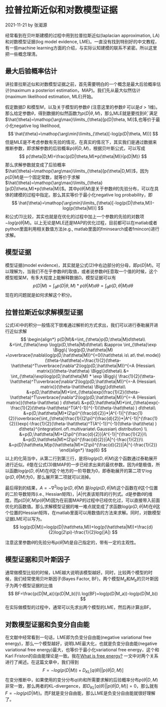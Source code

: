 # 拉普拉斯近似和对数模型证据

2021-11-21 by 张洳源

经常看到在贝叶斯建模的过程中用到拉普拉斯近似(laplacian approximation, LA)和对数模型证据(log model evidence, LME)。一直没有找到特别好的中文教程，有一些machine learning方面的介绍，与实际认知建模的联系不紧密。所以这里把一些概念理清。



## 最大后验概率估计

讲拉普拉斯近似和对数模型证据之前，首先需要明白的一个概念是最大后验概率估计(maximum a posteriori estimation，MAP)。我们先从最大似然估计(maximum likelihood estimation, MLE)开始。

假定数据$D$ 和模型$M$，以及关于模型的参数$\theta$ (注意这里的参数$\theta$ 可以是$d>1$维)。那么给定参数$\theta$，得到数据的似然函数为$p(D|\theta,M)$，那么MLE就是要找到$\hat{\theta}$, 满足$\hat{\theta}=\mathop{\arg\max}\limits_{\theta}[p(D|\theta, M)]$,也等价于最小化negative log likelihood,
$$
\hat{\theta}=\mathop{\arg\min}\limits_{\theta}[-log(p(D|\theta, M))]
$$
但是MLE是不考虑参数有先验的情况，在真实的情况下，其实我们是通过数据来推断参数，即求解参数的后验概率$p(\theta|D,M)$，根据贝叶斯公式，可以写成
$$
p(\theta|D,M)=\frac{p(D|\theta,M)*p(\theta|M)}{p(D|M)}
$$
那么求解参数就变成了后验概率$\hat{\theta}=\mathop{\arg\max}\limits_{\theta}[p(\theta|D,M)]$，因为$p(D|M)$是一个固定常数，就等价于求解$\hat{\theta}=\mathop{\arg\max}\limits_{\theta}[p(D|\theta,M)*p(\theta|M)]$。其中$p(\theta|M)$是关于参数$\theta$的先验分布，可以在具体的建模的过程中指定。那么其实等价于最小化negative log probability，即
$$
\hat{\theta}=\mathop{\arg\min}\limits_{\theta}[-log(p(D|\theta,M))-log(p(\theta|M))]
$$
和公式(1)比较，其实也就是在优化的过程中加上一个参数的先验的对数项 $-log(p(\theta|M)$。以上无论是MLE还是MAP的优化过程，目前都可以在matlab或者python里面利用相关数值方法(e.g., matlab里面的fminsearch或者fmincon)进行求解。



## 模型证据

模型证据(model evidence)，其实就是公式(2)中右边部分的分母，即$p(D|M)$。可以理解为，当我们不在乎参数$\theta$的取值，或者说参数$\theta$任意取一个值的时候，这个模型框架$M$，有多大程度上能解释数据$D$。模型证据可以有
$$
p(D|M)=\int_{\theta}p(D|\theta,M)*p(\theta|M)d\theta=\int_{\theta}p(D,\theta|M)d\theta
$$
现在的问题就是如何求解这个积分。



## 拉普拉斯近似求解模型证据

公式(4)中的积分一般情况下很难通过解析的方式求出，我们可以进行泰勒展开进行近似求解
$$
\begin{align*} 
p(D|M)&=\int_{\theta}p(D,\theta|M)d\theta\\ &=\int_{\theta}\exp \log(p(D,\theta|M)d\theta\\  &\approx \int_{\theta}\exp \Bigg\{ \log(p(D,\hat\theta|M) +\overbrace{\nabla\log(p(D,\hat\theta|M)}^{=0(\hat\theta\ is\ at\ the\ mode)}(\theta-\hat\theta)+\frac{1}{2}(\theta-\hat\theta)^T\overbrace{\nabla^2\log(p(D,\hat\theta|M)}^{=A (Hessian\ matrix)}(\theta-\hat\theta) \Bigg\}d\theta\\  &= \int_{\theta}\exp\log(p(D,\hat\theta|M) * \exp \Bigg\{ \frac{1}{2}(\theta-\hat\theta)^T\overbrace{\nabla^2\log(p(D,\hat\theta|M)}^{=-A (Hessian\ matrix)}(\theta-\hat\theta) \Bigg\}d\theta\\  
&=p(D,\hat\theta|M)*\int_{\theta}exp(\frac{1}{2}(\theta-\hat\theta)^T\overbrace{\nabla^2\log(p(D,\hat\theta|M)}^{=-A (Hessian\ matrix)}(\theta-\hat\theta) ) d\theta\\
&=p(D,\hat\theta|M)*\int_{\theta}exp(-\frac{1}{2}(\theta-\hat\theta)^T(A^{-1})^{-1}(\theta-\hat\theta) ) d\theta\\
&=p(D,\hat\theta|M)*(2\pi)^{\frac{d}{2}}*|A^{-1}|^{\frac{1}{2}}\overbrace{\int_{\theta}\frac{1}{(2\pi)^{\frac{d}{2}}*|A^{-1}|^{\frac{1}{2}}}exp(-\frac{1}{2}(\theta-\hat\theta)^T(A^{-1})^{-1}(\theta-\hat\theta) ) d\theta}^{integration\ of\ multivariate\ Gaussian\ distribution} \\
&=p(D,\hat\theta|M)*(2\pi)^{\frac{d}{2}}|A^{-1}|^{\frac{1}{2}}\\  
&=p(D,\hat\theta|M)*(2\pi)^{\frac{d}{2}}|A|^{-\frac{1}{2}}\\  
&=p(D|\hat\theta,M)p(\hat\theta|M)*(2\pi)^{\frac{d}{2}}|A|^{-\frac{1}{2}}  
\end{align*} \tag{6}
$$
以上的化简当中，从第二行到第三行，是将$log(p(D,\theta|M)$这个函数通过泰勒展开进行近似。$\hat\theta$是在公式(3)做MAP的一步已经求出来的最优参数。因为$\hat\theta$是极值，所以函数$log(p(D,\theta|M)$在$\hat\theta$这个地方的一阶导数为0，即泰勒展开的第二项$\nabla\log(p(D,\hat\theta|M)$为0，那么展开第二项就可以消掉。

最后得到的结果，$A=-\nabla^2\log(p(D,\hat\theta|M)$ 是$log(p(D,\theta|M)$这个函数在$\hat\theta$这个位置的二阶导数矩阵(i.e., Hessian矩阵)，$|A|$代表该矩阵的行列式。$d$是参数$\theta$的维度。而$p(D|\hat\theta,M)p(\hat\theta|M)$因为在前面MAP的过程中已经优化过，可以直接带入前面优化的函数值。那么求解模型证据的唯一难点就变成了求函数$log(p(D,\theta|M)$在$\hat\theta$这个位置的Hessian矩阵，在matlab里面可以用数值的方法来求解。同时，对数模型证据LME可以写为。
$$
log(p(D|M))=log(p(D|\hat\theta,M))+log(p(\hat\theta|M))+\frac{d}{2}log(2\pi)-\frac{1}{2}log(|A|)
$$

注意这里参数$\theta$的先验分布$p(\hat\theta|M)$是自己指定的，带有一定的主观性。

## 模型证据和贝叶斯因子

通常做模型比较的时候，LME越大说明该模型越好。同时，比较两个模型的时候，我们经常使用贝叶斯因子(Bayes Factor, BF)，两个模型$M_a$和$M_b$的贝叶斯因子为两个模型证据的比值
$$
BF=\frac{p(D|M_a)}{p(D|M_b)}\\
log(BF)=log(p(D|M_a))-log(p(D|M_b))
$$
在实际做模型的过程中，通常可以先求出两个模型的LME，然后再计算出BF。



## 对数模型证据和负变分自由能

在文献中经常看到一句话，LME即为负变分自由能(negative variational free energy)，那么一个模型越好，说明LME最大化，也就是负变分自由能(negative variational free energy)最大，也等价于最小化variational free energy，这个和Karl Friston的自由能理论是一致。我在[What is free energy?](./freeenergy.html) 一文中对两个关系进行了阐述。在这篇文章中，我们得到
$$
F=-log(p(D|M))+D_{KL}[q(\theta)||p(\theta|D,M)]
$$
在变分推断中，如果使用的变分分布$q(\theta)$和所需要求解的后验概率分布$p(\theta|D,M)$非常一致，那么两者的KL-divergence，即$D_{KL}[q(\theta)||p(\theta|D,M)]=0$，那么就有$F=-log(p(D|M))$。而F就是变分自由能，那么LME是负变分自由能就很好理解了。

